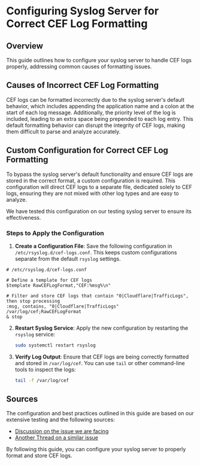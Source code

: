 # Configuring Syslog Server for Correct CEF Log Formatting

## Overview

This guide outlines how to configure your syslog server to handle CEF logs properly, addressing common causes of formatting issues.

## Causes of Incorrect CEF Log Formatting

CEF logs can be formatted incorrectly due to the syslog server's default behavior, which includes appending the application name and a colon at the start of each log message. Additionally, the priority level of the log is included, leading to an extra space being prepended to each log entry. This default formatting behavior can disrupt the integrity of CEF logs, making them difficult to parse and analyze accurately.

## Custom Configuration for Correct CEF Log Formatting

To bypass the syslog server's default functionality and ensure CEF logs are stored in the correct format, a custom configuration is required. This configuration will direct CEF logs to a separate file, dedicated solely to CEF logs, ensuring they are not mixed with other log types and are easy to analyze.

We have tested this configuration on our testing syslog server to ensure its effectiveness.


### Steps to Apply the Configuration

1. **Create a Configuration File**: Save the following configuration in `/etc/rsyslog.d/cef-logs.conf`. This keeps custom configurations separate from the default `rsyslog` settings.

```plaintext
# /etc/rsyslog.d/cef-logs.conf

# Define a template for CEF logs
$template RawCEFLogFormat,"CEF:%msg%\n"

# Filter and store CEF logs that contain "0|Cloudflare|TrafficLogs", then stop processing
:msg, contains, "0|Cloudflare|TrafficLogs" /var/log/cef;RawCEFLogFormat
& stop
```

2. **Restart Syslog Service**: Apply the new configuration by restarting the `rsyslog` service:
   ```bash
   sudo systemctl restart rsyslog
   ```

3. **Verify Log Output**: Ensure that CEF logs are being correctly formatted and stored in `/var/log/cef`. You can use `tail` or other command-line tools to inspect the logs:
   ```bash
   tail -f /var/log/cef
   ```

## Sources

The configuration and best practices outlined in this guide are based on our extensive testing and the following sources:

- [Discussion on the issue we are facing](https://community.microfocus.com/cyberres/arcsight/f/discussions/344328/websense-cef-syslog-events-not-properly-parsed)
- [Another Thread on a similar issue](https://github.com/rsyslog/rsyslog/issues/4309)

By following this guide, you can configure your syslog server to properly format and store CEF logs.
